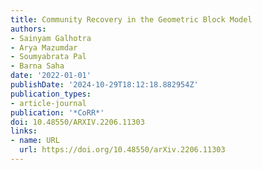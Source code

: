 ```yaml
---
title: Community Recovery in the Geometric Block Model
authors:
- Sainyam Galhotra
- Arya Mazumdar
- Soumyabrata Pal
- Barna Saha
date: '2022-01-01'
publishDate: '2024-10-29T18:12:18.882954Z'
publication_types:
- article-journal
publication: '*CoRR*'
doi: 10.48550/ARXIV.2206.11303
links:
- name: URL
  url: https://doi.org/10.48550/arXiv.2206.11303
---
```

